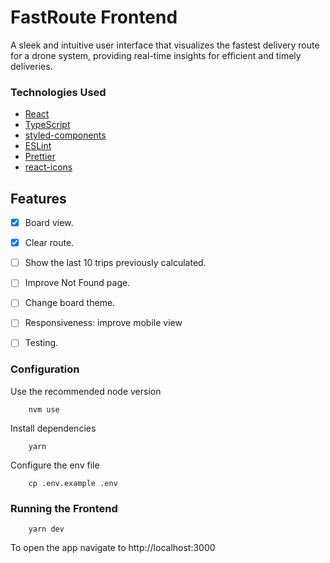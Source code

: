 # FastRoute Frontend

A sleek and intuitive user interface that visualizes the fastest delivery route for a drone system, providing real-time insights for efficient and timely deliveries.

### Technologies Used

- [React](https://github.com/facebook/react)
- [TypeScript](https://github.com/microsoft/TypeScript)
- [styled-components](https://github.com/styled-components/styled-components)
- [ESLint](https://github.com/eslint/eslint)
- [Prettier](https://github.com/prettier/prettier)
- [react-icons](https://react-icons.github.io/react-icons)

## Features

- [x] Board view.
- [x] Clear route.
- [ ] Show the last 10 trips previously calculated.
- [ ] Improve Not Found page.
- [ ] Change board theme.
- [ ] Responsiveness: improve mobile view
- [ ] Testing.


### Configuration

Use the recommended node version

```shell
    nvm use
```

Install dependencies

```shell
    yarn
```

Configure the env file

```shell
    cp .env.example .env
```

### Running the Frontend

```shell
    yarn dev
```

To open the app navigate to http://localhost:3000